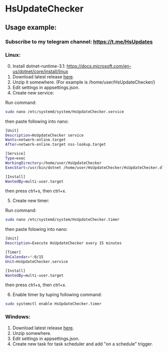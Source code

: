 # HsUpdateChecker
## Usage example:
### Subscribe to my telegram channel: https://t.me/HsUpdates
### Linux:
0. Install dotnet-runtime-3.1: https://docs.microsoft.com/en-us/dotnet/core/install/linux
1. Download latest release [here](https://github.com/DeNcHiK3713/HsUpdateChecker/releases/latest/download/HsUpdateChecker.zip "here").
2. Unzip it somewhere. (For example is /home/user/HsUpdateChecker/)
3. Edit settings in appsettings.json.
4. Create new service:

Run command: 
```bash
sudo nano /etc/systemd/system/HsUpdateChecker.service
```

then paste following into nano:
```bash
[Unit]
Description=HsUpdateChecker service
Wants=network-online.target
After=network-online.target nss-lookup.target

[Service]
Type=exec
WorkingDirectory=/home/user/HsUpdateChecker
ExecStart=/usr/bin/dotnet /home/user/HsUpdateChecker/HsUpdateChecker.dll

[Install]
WantedBy=multi-user.target
```
then press ctrl+s, then ctrl+x.

5. Create new timer:

Run command:
```bash
sudo nano /etc/systemd/system/HsUpdateChecker.timer
```

then paste folowing into nano:
```bash
[Unit]
Description=Execute HsUpdateChecker every 15 minutes

[Timer]
OnCalendar=*:0/15
Unit=HsUpdateChecker.service

[Install]
WantedBy=multi-user.target
```
then press ctrl+s, then ctrl+x.

6. Enable timer by tuping following command:
```bash
sudo systemctl enable HsUpdateChecker.timer
```
### Windows:
1. Download latest release [here](https://github.com/DeNcHiK3713/HsUpdateChecker/releases/latest/download/HsUpdateChecker.zip "here").
2. Unzip somewhere.
3. Edit settings in appsettings.json.
4. Create new task for task scheduler and add "on a schedule" trigger.
